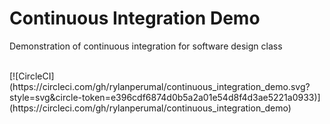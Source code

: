 # Continuous Integration Demo
Demonstration of continuous integration for software design class

<br>
[![CircleCI](https://circleci.com/gh/rylanperumal/continuous_integration_demo.svg?style=svg&circle-token=e396cdf6874d0b5a2a01e54d8f4d3ae5221a0933)] (https://circleci.com/gh/rylanperumal/continuous_integration_demo)

